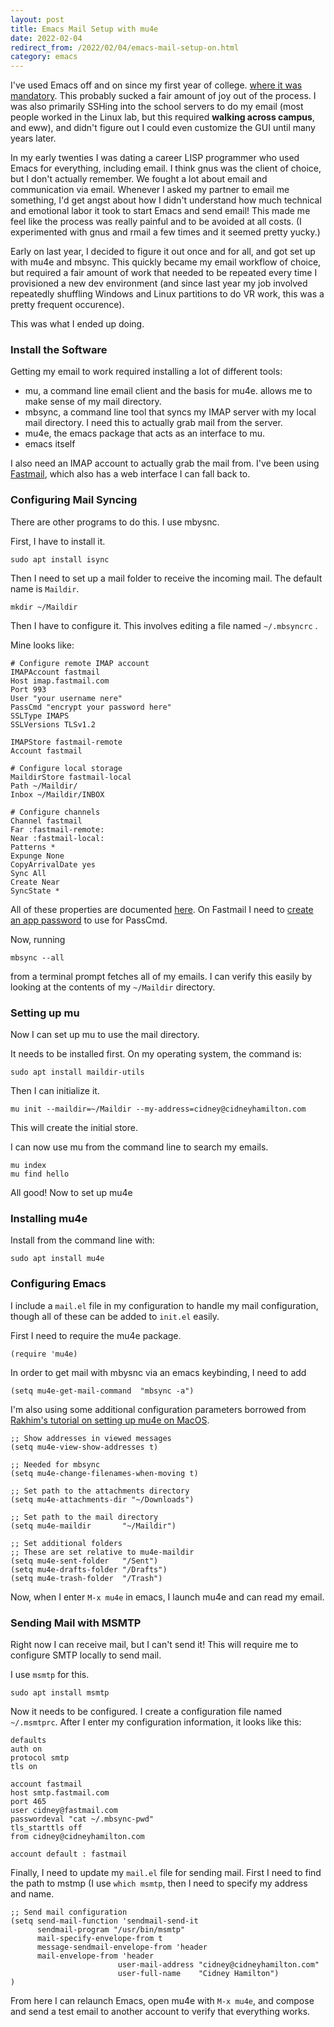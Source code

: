 ```yaml
---
layout: post
title: Emacs Mail Setup with mu4e
date: 2022-02-04
redirect_from: /2022/02/04/emacs-mail-setup-on.html
category: emacs
---
```


I've used Emacs off and on since my first year of college. [where it was mandatory](https://cs.wellesley.edu/~anderson/writing/emacs/emacs-intro2.pdf). This probably sucked a fair amount of joy out of the process. I was also primarily SSHing into the school servers to do my email (most people worked in the Linux lab, but this required **walking across campus**, and eww), and didn't figure out I could even customize the GUI until many years later.

In my early twenties I was dating a career LISP programmer who used Emacs for everything, including email. I think gnus was the client of choice, but I don't actually remember. We fought a lot about email and communication via email. Whenever I asked my partner to email me something, I'd get angst about how I didn't understand how much technical and emotional labor it took to start Emacs and send email! This made me feel like the process was really painful and to be avoided at all costs. (I experimented with gnus and rmail a few times and it seemed pretty yucky.)

Early on last year, I decided to figure it out once and for all, and got set up with mu4e and mbsync. This quickly became my email workflow of choice, but required a fair amount of work that needed to be repeated every time I provisioned a new dev environment (and since last year my job involved repeatedly shuffling Windows and Linux partitions to do VR work, this was a pretty frequent occurence).

This was what I ended up doing.

### Install the Software

Getting my email to work required installing a lot of different tools:

* mu, a command line email client and the basis for mu4e. allows me to make sense of my mail directory.
* mbsync, a command line tool that syncs my IMAP server with my local mail directory. I need this to actually grab mail from the server.
* mu4e, the emacs package that acts as an interface to mu.
* emacs itself

I also need an IMAP account to actually grab the mail from. I've been using [Fastmail](http://fastmail.com), which also has a web interface I can fall back to.

### Configuring Mail Syncing

There are other programs to do this. I use mbysnc.

First, I have to install it.

```
sudo apt install isync
```

Then I need to set up a mail folder to receive the incoming mail. The default name is `Maildir`.

```
mkdir ~/Maildir
```

Then I have to configure it. This involves editing a file named `~/.mbsyncrc` .

Mine looks like:

```
# Configure remote IMAP account
IMAPAccount fastmail
Host imap.fastmail.com
Port 993
User "your username nere"
PassCmd "encrypt your password here"
SSLType IMAPS
SSLVersions TLSv1.2

IMAPStore fastmail-remote
Account fastmail

# Configure local storage
MaildirStore fastmail-local
Path ~/Maildir/
Inbox ~/Maildir/INBOX

# Configure channels
Channel fastmail
Far :fastmail-remote:
Near :fastmail-local:
Patterns *
Expunge None
CopyArrivalDate yes
Sync All
Create Near
SyncState *
```

All of these properties are documented [here](https://isync.sourceforge.io/mbsync.html). On Fastmail I need to [create an app password](https://www.fastmail.help/hc/en-us/articles/360058752854) to use for PassCmd.

Now, running

```
mbsync --all
```

from a terminal prompt fetches all of my emails. I can verify this easily by looking at the contents of my `~/Maildir` directory.

### Setting up mu

Now I can set up mu to use the mail directory.

It needs to be installed first. On my operating system, the command is:

```
sudo apt install maildir-utils
```

Then I can initialize it.

```
mu init --maildir=~/Maildir --my-address=cidney@cidneyhamilton.com
```

This will create the initial store.

I can now use mu from the command line to search my emails.

```
mu index
mu find hello
```

All good! Now to set up mu4e

### Installing mu4e

Install from the command line with:

```
sudo apt install mu4e
```

### Configuring Emacs

I include a `mail.el` file in my configuration to handle my mail configuration, though all of these can be added to `init.el` easily.

 First I need to require the mu4e package.

```
(require 'mu4e)
```

In order to get mail with mbysnc via an emacs keybinding, I need to add

```
(setq mu4e-get-mail-command  "mbsync -a")
```

I'm also using some additional configuration parameters borrowed from [Rakhim's tutorial on setting up mu4e on MacOS](https://rakhim.org/fastmail-setup-with-emacs-mu4e-and-mbsync-on-macos/).

```
;; Show addresses in viewed messages
(setq mu4e-view-show-addresses t)

;; Needed for mbsync
(setq mu4e-change-filenames-when-moving t)

;; Set path to the attachments directory
(setq mu4e-attachments-dir "~/Downloads")

;; Set path to the mail directory
(setq mu4e-maildir       "~/Maildir")

;; Set additional folders
;; These are set relative to mu4e-maildir
(setq mu4e-sent-folder   "/Sent")
(setq mu4e-drafts-folder "/Drafts")
(setq mu4e-trash-folder  "/Trash")
```

Now, when I enter `M-x mu4e` in emacs, I launch mu4e and can read my email.

### Sending Mail with MSMTP

Right now I can receive mail, but I can't send it! This will require me to configure SMTP locally to send mail.

I use `msmtp` for this.

```
sudo apt install msmtp
```

Now it needs to be configured. I create a configuration file named `~/.msmtprc`. After I enter my configuration information, it looks like this:

```
defaults
auth on
protocol smtp
tls on

account fastmail
host smtp.fastmail.com
port 465
user cidney@fastmail.com
passwordeval "cat ~/.mbsync-pwd"
tls_starttls off
from cidney@cidneyhamilton.com

account default : fastmail
```

Finally, I need to update my `mail.el` file for sending mail. First I need to find the path to mstmp (I use `which msmtp`, then I need to specify my address and name.

```
;; Send mail configuration
(setq send-mail-function 'sendmail-send-it
      sendmail-program "/usr/bin/msmtp"
      mail-specify-envelope-from t
      message-sendmail-envelope-from 'header
      mail-envelope-from 'header
						user-mail-address "cidney@cidneyhamilton.com"
						user-full-name    "Cidney Hamilton")
)
```

From here I can relaunch Emacs, open mu4e with `M-x mu4e`, and compose and send a test email to another account to verify that everything works.







